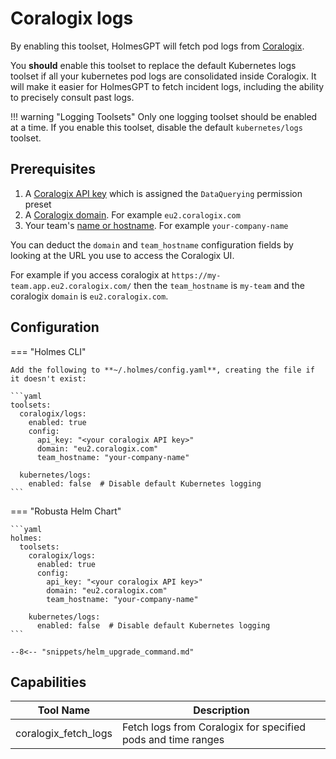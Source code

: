 # Coralogix logs

By enabling this toolset, HolmesGPT will fetch pod logs from [Coralogix](https://coralogix.com/).

You **should** enable this toolset to replace the default Kubernetes logs toolset if all your kubernetes pod logs are consolidated inside Coralogix. It will make it easier for HolmesGPT to fetch incident logs, including the ability to precisely consult past logs.

!!! warning "Logging Toolsets"
    Only one logging toolset should be enabled at a time. If you enable this toolset, disable the default `kubernetes/logs` toolset.

## Prerequisites

1. A [Coralogix API key](https://coralogix.com/docs/developer-portal/apis/data-query/direct-archive-query-http-api/#api-key) which is assigned the `DataQuerying` permission preset
2. A [Coralogix domain](https://coralogix.com/docs/user-guides/account-management/account-settings/coralogix-domain/). For example `eu2.coralogix.com`
3. Your team's [name or hostname](https://coralogix.com/docs/user-guides/account-management/organization-management/create-an-organization/#teams-in-coralogix). For example `your-company-name`

You can deduct the `domain` and `team_hostname` configuration fields by looking at the URL you use to access the Coralogix UI.

For example if you access coralogix at `https://my-team.app.eu2.coralogix.com/` then the `team_hostname` is `my-team` and the coralogix `domain` is `eu2.coralogix.com`.

## Configuration

=== "Holmes CLI"

    Add the following to **~/.holmes/config.yaml**, creating the file if it doesn't exist:

    ```yaml
    toolsets:
      coralogix/logs:
        enabled: true
        config:
          api_key: "<your coralogix API key>"
          domain: "eu2.coralogix.com"
          team_hostname: "your-company-name"

      kubernetes/logs:
        enabled: false  # Disable default Kubernetes logging
    ```

=== "Robusta Helm Chart"

    ```yaml
    holmes:
      toolsets:
        coralogix/logs:
          enabled: true
          config:
            api_key: "<your coralogix API key>"
            domain: "eu2.coralogix.com"
            team_hostname: "your-company-name"

        kubernetes/logs:
          enabled: false  # Disable default Kubernetes logging
    ```

    --8<-- "snippets/helm_upgrade_command.md"

## Capabilities

| Tool Name | Description |
|-----------|-------------|
| coralogix_fetch_logs | Fetch logs from Coralogix for specified pods and time ranges |
